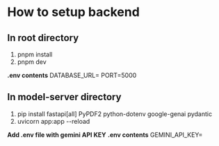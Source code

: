 # How to setup backend

## In root directory

1. pnpm install
2. pnpm dev

**.env contents**
DATABASE_URL=
PORT=5000

## In model-server directory

1. pip install fastapi[all] PyPDF2 python-dotenv google-genai pydantic
2. uvicorn app:app --reload

**Add .env file with gemini API KEY**
**.env contents**
GEMINI_API_KEY=

